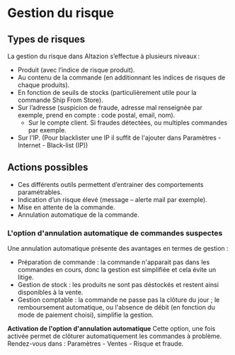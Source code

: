 # Gestion du risque 

## Types de risques 

La gestion du risque dans Altazion s’effectue à plusieurs niveaux :  

- Produit (avec l’indice de risque produit). 
- Au contenu de la commande (en additionnant les indices de risques de chaque produits). 
- En fonction de seuils de stocks (particulièrement utile pour la commande Ship From Store). 
- Sur l’adresse (suspicion de fraude, adresse mal renseignée par exemple, prend en compte : code postal, email, nom).  
    - Sur le compte client. Si fraudes détectées, ou multiples commandes par exemple. 
- Sur l'IP. (Pour blacklister une IP il suffit de l'ajouter dans Paramètres - Internet - Black-list (IP))

## Actions possibles 
- Ces différents outils permettent d’entrainer des comportements paramétrables.  
- Indication d’un risque élevé (message – alerte mail par exemple). 
- Mise en attente de la commande. 
- Annulation automatique de la commande. 

### L'option d'annulation automatique de commandes suspectes
Une annulation automatique présente des avantages en termes de gestion : 
- Préparation de commande : la commande n'apparait pas dans les commandes en cours, donc la gestion est simplifiée et cela évite un litige.
- Gestion de stock : les produits ne sont pas déstockés et restent ainsi disponibles à la vente. 
- Gestion comptable : la commande ne passe pas la clôture du jour ; le remboursement automatique, ou l'absence de débit (en fonction du mode de paiement choisi), simplifie la gestion.

**Activation de l'option d'annulation automatique**
Cette option, une fois activée permet de clôturer automatiquement les commandes à problème. 
Rendez-vous dans : Paramètres - Ventes - Risque et fraude.